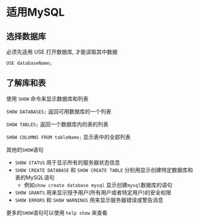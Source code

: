 # 适用MySQL

## 选择数据库

必须先适用 USE 打开数据库, 才能读取其中数据

`USE databaseName;`

## 了解库和表

使用 `SHOW` 命令来显示数据库和列表

`SHOW DATABASES;` 返回可用数据库的一个列表

`SHOW TABLES;`  返回一个数据库内的表的列表

`SHOW COLUMNS FROM tableName;` 显示表中的全部列表

其他的`SHOW`语句

+ `SHOW STATUS` 用于显示所有的服务器状态信息
+ `SHOW CREATE DATABASE` 和 `SHOW CREATE TABLE` 分别用显示创建特定数据库和表的MySQL语句
  + 例如`show create database mysql` 显示创建`mysql`数据库的语句
+ `SHOW GRANTS` 用来显示授予用户(所有用户或者特定用户)的安全权限
+ `SHOW ERRORS` 和 `SHOW WARNINGS` 用来显示服务器错误或警告消息

更多的`SHOW`语句可以使用 `help show` 来查看






